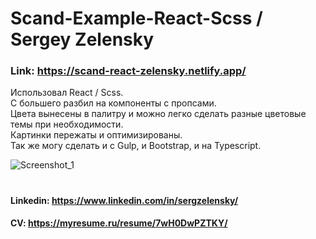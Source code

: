 # Scand-Example-React-Scss / Sergey Zelensky
### Link: https://scand-react-zelensky.netlify.app/  
Использовал React / Scss.  
С большего разбил на компоненты с пропсами.  
Цвета вынесены в палитру и можно легко сделать разные цветовые темы при необходимости.  
Картинки пережаты и оптимизированы.  
Так же могу сделать и с Gulp, и Bootstrap, и на Typescript.  

![Screenshot_1](https://user-images.githubusercontent.com/70944846/231188476-1485966d-b264-43fe-ab8a-8b60546dd5b7.png)  
#

#### Linkedin: https://www.linkedin.com/in/sergzelensky/  
#### CV: https://myresume.ru/resume/7wH0DwPZTKY/